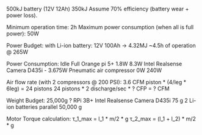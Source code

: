 500kJ battery (12V 12Ah)
350kJ Assume 70% efficiency (battery wear + power loss).

Minimum operation time: 2h
Maximum power consumption (when all is full power): 50W


Power Budget: with Li-ion battery: 12V 100Ah -> 4.32MJ
~4.5h of operation @ 265W

Power Consumption:					Idle		Full
Orange pi 5+						1.8W		8.3W
Intel Realsense Camera D435i		-			3.675W
Pneumatic air compressor			0W			240W

Air flow rate (with 2 compressors @ 200 PSI): 3.6 CFM
piston * (4/leg * 6leg) = 24 pistons
24 pistons * 2 discharge/sec * ? CFP = ? CFM


Weight Budget: 25,000g ?
RPi 3B+
Intel Realsense Camera D435i		    75 g
2 Li-ion batteries parallel			50,000 g


Motor Torque calculation:
    τ_1_max = l_1 * m/2 * g
    τ_2_max = (l_1 + l_2) * m/2 * g
